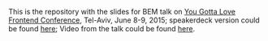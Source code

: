 This is the repository with the slides for BEM talk on [You Gotta Love Frontend Conference](https://en.bem.info/events/yglf-telaviv-2015/), Tel-Aviv, June 8-9, 2015; speakerdeck version could be found [here](https://speakerdeck.com/mursya/bem-build-em-modular);
Video from the talk could be found [here](https://www.youtube.com/watch?v=huQp7gr3WPE).
